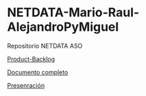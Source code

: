 # NETDATA-Mario-Raul-AlejandroPyMiguel
Repositorio NETDATA ASO


[Product-Backlog](https://docs.google.com/spreadsheets/d/1x2n_dGLIBEGkaVwelYozdxVhPk-4SROCxKm7ES2Iy8U/edit?usp=sharing)


[Documento completo](https://docs.google.com/document/d/1UqmSTWMRFe4ea60rz_JOqq32tMH0fyeoDagnvWEXhEI/edit?usp=sharing)


[Presenración](https://view.genially.com/67a87111a39cb236692f8ff9/presentation-presentacion-netdata)






